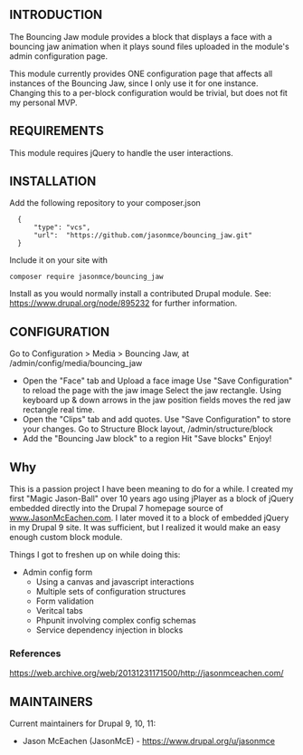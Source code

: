 ## INTRODUCTION

The Bouncing Jaw module provides a block that displays a face with a bouncing
jaw animation when it plays sound files uploaded in the module's admin
configuration page.

This module currently provides ONE configuration page that affects all
instances of the Bouncing Jaw, since I only use it for one instance.
Changing this to a per-block configuration would be trivial, but does not
fit my personal MVP.

## REQUIREMENTS

This module requires jQuery to handle the user interactions.

## INSTALLATION

Add the following repository to your composer.json
```
  {
      "type": "vcs",
      "url":  "https://github.com/jasonmce/bouncing_jaw.git"
  }
```
Include it on your site with
```
composer require jasonmce/bouncing_jaw
```

Install as you would normally install a contributed Drupal module.
See: https://www.drupal.org/node/895232 for further information.

## CONFIGURATION
Go to Configuration > Media > Bouncing Jaw, at /admin/config/media/bouncing_jaw
- Open the "Face" tab and Upload a face image
  Use "Save Configuration" to reload the page with the jaw image
  Select the jaw rectangle.
    Using keyboard up & down arrows in the jaw position fields
    moves the red jaw rectangle real time.
- Open the "Clips" tab and add quotes.
  Use "Save Configuration" to store your changes.
Go to Structure Block layout, /admin/structure/block
- Add the "Bouncing Jaw block" to a region
  Hit "Save blocks"
Enjoy!

## Why
This is a passion project I have been meaning to do for a while.  I created my
first "Magic Jason-Ball" over 10 years ago using jPlayer as a block of jQuery
embedded directly into the Drupal 7 homepage source of www.JasonMcEachen.com.
I later moved it to a block of embedded  jQuery in my Drupal 9 site.  It was
sufficient, but I realized it would make an easy enough custom block module.

Things I got to freshen up on while doing this:
- Admin config form
  - Using a canvas and javascript interactions
  - Multiple sets of configuration structures
  - Form validation
  - Veritcal tabs
  - Phpunit involving complex config schemas
  - Service dependency injection in blocks

### References
https://web.archive.org/web/20131231171500/http://jasonmceachen.com/

## MAINTAINERS

Current maintainers for Drupal 9, 10, 11:

- Jason McEachen (JasonMcE) - https://www.drupal.org/u/jasonmce
